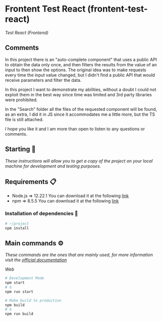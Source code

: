 # Frontent Test React (frontent-test-react)

_Test React (Frontend)_

## Comments
In this project there is an "auto-complete component" that uses a public API to obtain the data only once, and then filters the results from the value of an input to then show the options. The original idea was to make requests every time the input value changed, but I didn't find a public API that would receive parameters and filter the data.

In this project I want to demonstrate my abilities, without a doubt I could not exploit them in the best way since time was limited and 3rd party libraries were prohibited.

In the "Search" folder all the files of the requested component will be found, as an extra, I did it in JS since it accommodates me a little more, but the TS file is still attached.

I hope you like it and I am more than open to listen to any questions or comments.

## Starting 🚀

_These instructions will allow you to get a copy of the project on your local machine for development and testing purposes._

## Requirements 📋

- Node.js => 12.22.1 You can download it at the following [link](https://nodejs.org/es/download/)
- npm => 8.5.5 You can download it at the following [link](https://docs.npmjs.com/downloading-and-installing-node-js-and-npm)

### Installation of dependencies 🔧

```bash
# ~/project
npm install
```

## Main commands ⚙️

_These commands are the ones that are mainly used, for more information visit the [official documentation](https://es.reactjs.org/docs/getting-started.html)_

_Web_

```bash
# Development Mode
npm start
# ó
npm run start

# Make build to production
npm build
# ó
npm run build
```

